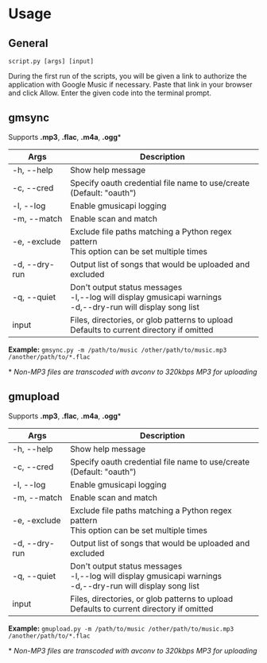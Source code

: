 Usage
=====

## General

``script.py [args] [input]``

During the first run of the scripts, you will be given a link to authorize the application with Google Music if necessary. Paste that link in your browser and click Allow. Enter the given code into the terminal prompt.


## gmsync

Supports **.mp3**, **.flac**, **.m4a**, **.ogg***

Args         |  Description
-------------|-----------
-h, --help   |  Show help message
-c, --cred   |  Specify oauth credential file name to use/create<br>(Default: "oauth")
-l, --log    |  Enable gmusicapi logging
-m, --match  |  Enable scan and match
-e, -exclude |  Exclude file paths matching a Python regex pattern<br>This option can be set multiple times
-d, --dry-run|  Output list of songs that would be uploaded and excluded
-q, --quiet  |  Don't output status messages<br>-l,--log will display gmusicapi warnings<br>-d,--dry-run will display song list
input        |  Files, directories, or glob patterns to upload<br>Defaults to current directory if omitted

**Example:** ``gmsync.py -m /path/to/music /other/path/to/music.mp3 /another/path/to/*.flac``

\* _Non-MP3 files are transcoded with avconv to 320kbps MP3 for uploading_


## gmupload

Supports **.mp3**, **.flac**, **.m4a**, **.ogg***

Args         |  Description
-------------|-----------
-h, --help   |  Show help message
-c, --cred   |  Specify oauth credential file name to use/create<br>(Default: "oauth")
-l, --log    |  Enable gmusicapi logging
-m, --match  |  Enable scan and match
-e, -exclude |  Exclude file paths matching a Python regex pattern<br>This option can be set multiple times
-d, --dry-run|  Output list of songs that would be uploaded and excluded
-q, --quiet  |  Don't output status messages<br>-l,--log will display gmusicapi warnings<br>-d,--dry-run will display song list
input        |  Files, directories, or glob patterns to upload<br>Defaults to current directory if omitted

**Example:** ``gmupload.py -m /path/to/music /other/path/to/music.mp3 /another/path/to/*.flac``

\* _Non-MP3 files are transcoded with avconv to 320kbps MP3 for uploading_
